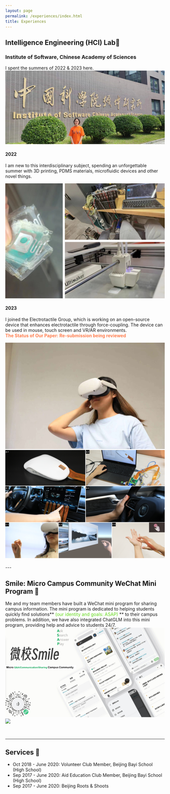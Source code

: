 ```yaml
---
layout: page
permalink: /experiences/index.html
title: Experiences
---
```



## Intelligence Engineering (HCI) Lab📝
### Institute of Software, Chinese Academy of Sciences
I spent the summers of 2022 & 2023 here. 
<left>
  <img src="/images/2023.jpg">
</left>
<br>
#### 2022
I am new to this interdisciplinary subject, spending an unforgettable summer with 3D printing, PDMS materials, microfluidic devices and other novel things. 

<left>
  <img src="/images/2022.jpg">
</left>
<br>

#### 2023
I joined the Electrotactile Group, which is working on an open-source device that enhances electrotactile through force-coupling. The device can be used in mouse, touch screen and VR/AR environments.
<br>
**<font color='#FF7F50'> The Status of Our Paper: Re-submission being reviewed </font>**

<div class="half">
<img src="/images/vr.jpg">
<img src="/images/app.png">
</div>

<br>
---

## Smile: Micro Campus Community WeChat Mini Program 📱
Me and my team members have built a WeChat mini program for sharing campus information. The mini program is dedicated to helping students quickly find solutions**<font color='#62D919'> (our identity and goals: ASAP) </font>** to their campus problems. In addition, we have also integrated ChatGLM into this mini program, providing help and advice to students 24/7.
<br>
<left>
 <img src="/images/smile.jpg">
</left>
<left>
 <img src="/images/smile.gif">
</left>


<br>

---
## Services 🚶

- Oct 2018 - June 2020: Volunteer Club Member, Beijing Bayi School (High School)
- Sep 2017 - June 2020: Aid Education Club Member, Beijing Bayi School (High School)
- Sep 2017 - June 2020: Beijing Roots & Shoots


